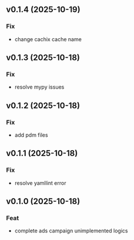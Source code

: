 ## v0.1.4 (2025-10-19)

### Fix

- change cachix cache name

## v0.1.3 (2025-10-18)

### Fix

- resolve mypy issues

## v0.1.2 (2025-10-18)

### Fix

- add pdm files

## v0.1.1 (2025-10-18)

### Fix

- resolve yamllint error

## v0.1.0 (2025-10-18)

### Feat

- complete ads campaign unimplemented logics
